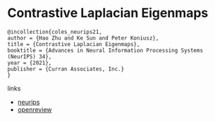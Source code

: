 # Contrastive Laplacian Eigenmaps

```
@incollection{coles_neurips21,
author = {Hao Zhu and Ke Sun and Peter Koniusz},
title = {Contrastive Laplacian Eigenmaps},
booktitle = {Advances in Neural Information Processing Systems (NeurIPS) 34},
year = {2021},
publisher = {Curran Associates, Inc.}
}
```

links
- [neurips](https://neurips.cc/Conferences/2021/ScheduleMultitrack?event=26953)
- [openreview](https://openreview.net/forum?id=iLn-bhP-kKH)
